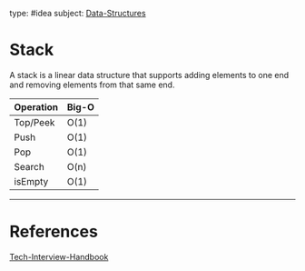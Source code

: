 type: #idea
subject: [Data-Structures](Data-Structures.md)
<!-- Subject should be a hub note -->
# Stack

A stack is a linear data structure that supports adding elements to one end and removing elements from that same end.

| Operation | Big-O |
|-----------|-------|
| Top/Peek | O(1) |
| Push | O(1) |
| Pop | O(1) |
| Search | O(n) |
| isEmpty | O(1) |

---
# References
<!-- What references back up this idea -->
[Tech-Interview-Handbook](Tech-Interview-Handbook.md)
